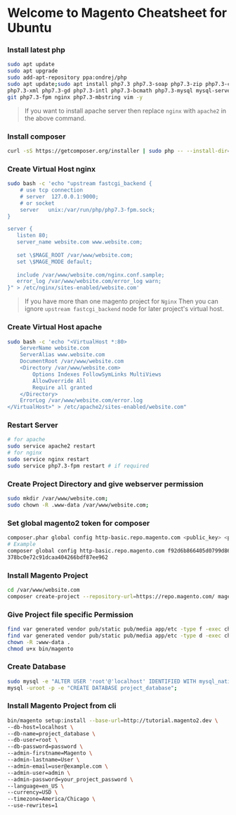 # Welcome to Magento Cheatsheet for Ubuntu

### Install latest __php__
```sh
sudo apt update
sudo apt upgrade
sudo add-apt-repository ppa:ondrej/php
sudo apt update;sudo apt install php7.3 php7.3-soap php7.3-zip php7.3-curl \
php7.3-xml php7.3-gd php7.3-intl php7.3-bcmath php7.3-mysql mysql-server \ 
git php7.3-fpm nginx php7.3-mbstring vim -y
```
> If you want to install apache server then replace `nginx` with `apache2` in the above command.


### Install __composer__
```sh
curl -sS https://getcomposer.org/installer | sudo php -- --install-dir=/usr/local/bin --filename=composer
```



### Create Virtual Host __nginx__
```sh
sudo bash -c 'echo "upstream fastcgi_backend {
    # use tcp connection
    # server  127.0.0.1:9000;
    # or socket
    server   unix:/var/run/php/php7.3-fpm.sock;
}

server {
   listen 80;
   server_name website.com www.website.com;
 
   set \$MAGE_ROOT /var/www/website.com;
   set \$MAGE_MODE default;
 
   include /var/www/website.com/nginx.conf.sample;
   error_log /var/www/website.com/error_log warn; 
}" > /etc/nginx/sites-enabled/website.com'
```

> If you have more than one magento project for `Nginx` Then you can ignore `upstream fastcgi_backend` node for later project's virtual host.

### Create Virtual Host __apache__
```sh
sudo bash -c 'echo "<VirtualHost *:80>
	ServerName website.com
	ServerAlias www.website.com
	DocumentRoot /var/www/website.com
	<Directory /var/www/website.com>
		Options Indexes FollowSymLinks MultiViews
		AllowOverride All
		Require all granted
	</Directory> 
	ErrorLog /var/www/website.com/error.log
</VirtualHost>" > /etc/apache2/sites-enabled/website.com"
```

### Restart __Server__
```sh
# for apache
sudo service apache2 restart
# for nginx
sudo service nginx restart
sudo service php7.3-fpm restart # if required
```

### Create __Project Directory and give webserver permission__
```sh
sudo mkdir /var/www/website.com;
sudo chown -R .www-data /var/www/website.com;
```

### Set global __magento2 token for composer__
```sh
composer.phar global config http-basic.repo.magento.com <public_key> <private_key>
# Example
composer global config http-basic.repo.magento.com f92d6b866405d0799d86b41ffe00e342 \ 
378bc0e72c91dcaa404266bdf87ee962
```

### Install __Magento Project__
```sh
cd /var/www/website.com
composer create-project --repository-url=https://repo.magento.com/ magento/project-community-edition=2.3.3 .
```

### Give Project file specific __Permission__
```sh
find var generated vendor pub/static pub/media app/etc -type f -exec chmod g+w {} +
find var generated vendor pub/static pub/media app/etc -type d -exec chmod g+ws {} +
chown -R :www-data .
chmod u+x bin/magento
```

### Create __Database__
```sh
sudo mysql -e "ALTER USER 'root'@'localhost' IDENTIFIED WITH mysql_native_password BY 'password'"; #ubuntu18.04
mysql -uroot -p -e "CREATE DATABASE project_database";
```

### Install Magento Project from cli
```sh
bin/magento setup:install --base-url=http://tutorial.magento2.dev \
--db-host=localhost \
--db-name=project_database \
--db-user=root \
--db-password=password \
--admin-firstname=Magento \
--admin-lastname=User \
--admin-email=user@example.com \
--admin-user=admin \
--admin-password=your_project_password \
--language=en_US \
--currency=USD \
--timezone=America/Chicago \
--use-rewrites=1
```


